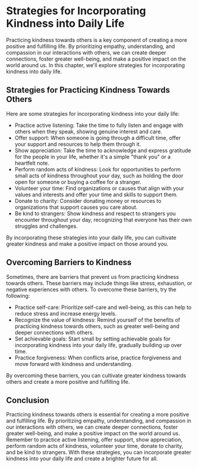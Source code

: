 # Strategies for Incorporating Kindness into Daily Life

Practicing kindness towards others is a key component of creating a more positive and fulfilling life. By prioritizing empathy, understanding, and compassion in our interactions with others, we can create deeper connections, foster greater well-being, and make a positive impact on the world around us. In this chapter, we'll explore strategies for incorporating kindness into daily life.

Strategies for Practicing Kindness Towards Others
-------------------------------------------------

Here are some strategies for incorporating kindness into your daily life:

* Practice active listening: Take the time to fully listen and engage with others when they speak, showing genuine interest and care.
* Offer support: When someone is going through a difficult time, offer your support and resources to help them through it.
* Show appreciation: Take the time to acknowledge and express gratitude for the people in your life, whether it's a simple "thank you" or a heartfelt note.
* Perform random acts of kindness: Look for opportunities to perform small acts of kindness throughout your day, such as holding the door open for someone or buying a coffee for a stranger.
* Volunteer your time: Find organizations or causes that align with your values and interests and offer your time and skills to support them.
* Donate to charity: Consider donating money or resources to organizations that support causes you care about.
* Be kind to strangers: Show kindness and respect to strangers you encounter throughout your day, recognizing that everyone has their own struggles and challenges.

By incorporating these strategies into your daily life, you can cultivate greater kindness and make a positive impact on those around you.

Overcoming Barriers to Kindness
-------------------------------

Sometimes, there are barriers that prevent us from practicing kindness towards others. These barriers may include things like stress, exhaustion, or negative experiences with others. To overcome these barriers, try the following:

* Practice self-care: Prioritize self-care and well-being, as this can help to reduce stress and increase energy levels.
* Recognize the value of kindness: Remind yourself of the benefits of practicing kindness towards others, such as greater well-being and deeper connections with others.
* Set achievable goals: Start small by setting achievable goals for incorporating kindness into your daily life, gradually building up over time.
* Practice forgiveness: When conflicts arise, practice forgiveness and move forward with kindness and understanding.

By overcoming these barriers, you can cultivate greater kindness towards others and create a more positive and fulfilling life.

Conclusion
----------

Practicing kindness towards others is essential for creating a more positive and fulfilling life. By prioritizing empathy, understanding, and compassion in our interactions with others, we can create deeper connections, foster greater well-being, and make a positive impact on the world around us. Remember to practice active listening, offer support, show appreciation, perform random acts of kindness, volunteer your time, donate to charity, and be kind to strangers. With these strategies, you can incorporate greater kindness into your daily life and create a brighter future for all.

